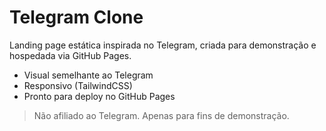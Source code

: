 # Telegram Clone

Landing page estática inspirada no Telegram, criada para demonstração e hospedada via GitHub Pages.

- Visual semelhante ao Telegram
- Responsivo (TailwindCSS)
- Pronto para deploy no GitHub Pages

> Não afiliado ao Telegram. Apenas para fins de demonstração.